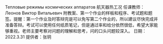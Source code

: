 Тепловые режимы космических аппаратов 航天器热工况
 任课教师：Леонов Виктор Витальевич
 附教案、第一个作业的样板和程序、考试题和题签。提醒：第一个作业及时答辩完是可以免写第二个作业的，所以建议尽快完成并准备答辩。考试可以使用任何纸质笔记，但是通过率和给分依然很低，希望大家能够重视。老师主要考察对问题的理解和思考，问的口头问题较深入。
日期：2022.3.31
提供者：张玥